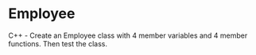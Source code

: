 # Employee
C++ - Create an Employee class with 4 member variables and 4 member functions. Then test the class.
